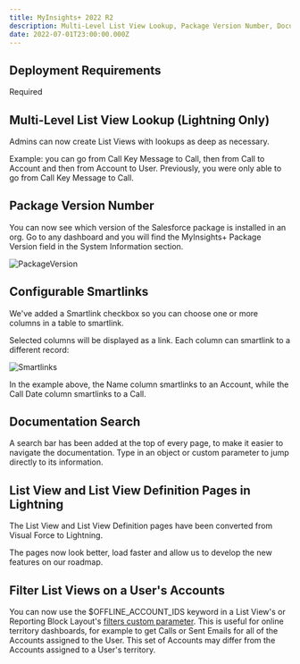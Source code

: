 ```yaml
---
title: MyInsights+ 2022 R2
description: Multi-Level List View Lookup, Package Version Number, Documentation Search
date: 2022-07-01T23:00:00.000Z
---
```


## Deployment Requirements

<feature-badges package zip>Required</feature-badges>

## Multi-Level List View Lookup (Lightning Only)

Admins can now create List Views with lookups as deep as necessary.

Example: you can go from Call Key Message to Call, then from Call to Account and then from Account to User. Previously, you were only able to go from Call Key Message to Call.

## Package Version Number

You can now see which version of the Salesforce package is installed in an org. Go to any dashboard and you will find the MyInsights+ Package Version field in the System Information section.

![PackageVersion](/static/img/release-2022R2-package-version.png "Package Version")

## Configurable Smartlinks

We've added a Smartlink checkbox so you can choose one or more columns in a table to smartlink.

Selected columns will be displayed as a link. Each column can smartlink to a different record:

![Smartlinks](/static/img/release-2022R2-smartlinks-table.png "Smartlinks")

In the example above, the Name column smartlinks to an Account, while the Call Date column smartlinks to a Call.

## Documentation Search

A search bar has been added at the top of every page, to make it easier to navigate the documentation. Type in an object or custom parameter to jump directly to its information.

## List View and List View Definition Pages in Lightning

The List View and List View Definition pages have been converted from Visual Force to Lightning.

The pages now look better, load faster and allow us to develop the new features on our roadmap.

## Filter List Views on a User's Accounts

You can now use the $OFFLINE_ACCOUNT_IDS keyword in a List View's or Reporting Block Layout's [filters custom parameter](/references/custom-parameters-list-view). This is useful for online territory dashboards, for example to get Calls or Sent Emails for all of the Accounts assigned to the User. This set of Accounts may differ from the Accounts assigned to a User's territory.
